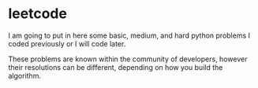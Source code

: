 # leetcode

I am going to put in here some basic, medium, and hard python problems I coded previously or I will code later.

These problems are known within the community of developers, however their resolutions can be different, depending on how you build the algorithm.